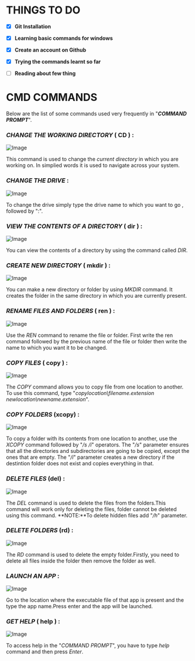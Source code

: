 # THINGS TO DO

- [x] **Git Installation**
- [x] **Learning basic commands for windows**
- [x] **Create an account on Github**
- [x] **Trying the commands learnt so far**
- [ ] **Reading about few thing**



# CMD COMMANDS 

Below are the list of some commands used very frequently in "***COMMAND PROMPT***".

### *CHANGE THE WORKING DIRECTORY* ( CD ) :

![Image](https://www.digitalcitizen.life/wp-content/uploads/2020/10/command_prompt_2.png)

This command is used to change the *current directory* in which you are working on. In simplied words it is used to navigate across your system.

###  *CHANGE THE DRIVE* :

![Image](https://www.digitalcitizen.life/wp-content/uploads/2020/10/command_prompt_5.png)

To change the drive simply type the drive name to which you want to go , followed by ":".

### *VIEW THE CONTENTS OF A DIRECTORY* ( dir ) :

![Image](https://www.digitalcitizen.life/wp-content/uploads/2020/10/command_prompt_6.png)

You can view the contents of a directory by using the command called *DIR*.

### *CREATE NEW DIRECTORY* ( mkdir ) :

![Image](https://www.digitalcitizen.life/wp-content/uploads/2020/10/command_prompt_10.png)


You can make a new directory or folder by using *MKDIR* command. It creates the folder in the same directory in which you are currently present.

### *RENAME FILES AND FOLDERS* ( ren ) :

![Image](https://www.digitalcitizen.life/wp-content/uploads/2020/10/command_prompt_13.png)

Use the *REN* command to rename the file or folder. First write the ren command followed by the previous name of the file or folder then write the name to which you want it to be changed.

### *COPY FILES* ( copy ) :

![Image](https://www.digitalcitizen.life/wp-content/uploads/2020/10/command_prompt_16.png)

The *COPY* command allows you to copy file from one location to another. To use this command, type "*copylocation\filename.extension newlocation\newname.extension*".

### *COPY FOLDERS* (xcopy) :

![Image](https://www.digitalcitizen.life/wp-content/uploads/2020/10/command_prompt_18.png)

To copy a folder with its contents from one location to another, use the *XCOPY* command followed by "*/s /i*" operators. The "*/s*" parameter ensures that all the directories and subdirectories are going to be copied, except the ones that are empty. The "*/i*" parameter creates a new directory if the destintion folder does not exist and copies everything in that.

###  *DELETE FILES* (del) :

![Image](https://www.digitalcitizen.life/wp-content/uploads/2020/10/command_prompt_19.png)

The *DEL* command is used to delete the files from the folders.This command will work only for deleting the files, folder cannot be deleted using this command.
**NOTE:**To delete hidden files add "*/h*" parameter.

### *DELETE FOLDERS* (rd) :

![Image](https://www.digitalcitizen.life/wp-content/uploads/2020/10/command_prompt_21.png)

The *RD* command is used to delete the empty folder.Firstly, you need to delete all files inside the folder then remove the folder as well.

### *LAUNCH AN APP* :

![Image](https://www.digitalcitizen.life/wp-content/uploads/2020/10/command_prompt_22.png)

Go to the location where the executable file of that app is present and the type the app name.Press enter and the app will be launched.

### *GET HELP* ( help ) :

![Image](https://www.digitalcitizen.life/wp-content/uploads/2020/10/command_prompt_9.png)

To access help in the "*COMMAND PROMPT*", you have to type *help* command and then press *Enter*.